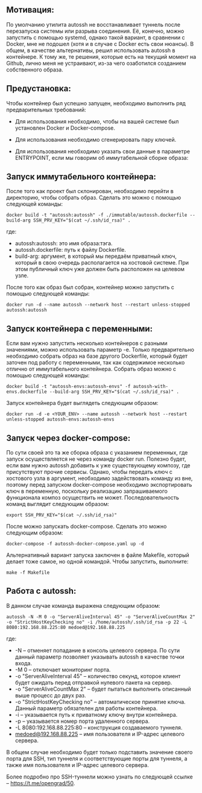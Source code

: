 ## Мотивация:

По умолчанию утилита autossh не восстанавливает туннель после перезапуска системы или разрыва соединения. Её, конечно, можно запустить с помощью systemd, однако такой вариант, в сравнении с Docker, мне не подошел (хотя и в случае с Docker есть свои нюансы). В общем, в качестве альтернативы, решил использовать autossh в контейнере. К тому же, те решения, которые есть на текущий момент на Github, лично меня не устраивают, из-за чего озаботился созданием собственного образа.

## Предустановка:

Чтобы контейнер был успешно запущен, необходимо выполнить ряд предварительных требований:

- Для использования необходимо, чтобы на вашей системе был установлен Docker и Docker-compose.

- Для использования необходимо сгенерировать пару ключей.

- Для использования необходимо указать свои данные в параметре ENTRYPOINT, если мы говорим об иммутабельной сборке образа:

## Запуск иммутабельного контейнера:

После того как проект был склонирован, необходимо перейти в директорию, чтобы собрать образ. Сделать это можно с помощью следующей команды:

```
docker build -t "autossh:autossh" -f ./immutable/autossh.dockerfile --build-arg SSH_PRV_KEY="$(cat ~/.ssh/id_rsa)" .
```

где:

- autossh:autossh: это имя образа:тэга.
- autossh.dockerfile: путь к файлу Dockerfile.
- build-arg: аргумент, в который мы передаём приватный ключ, который в свою очередь располагается на хостовой системе. При этом публичный ключ уже должен быть расположен на целевом узле.

После того как образ был собран, контейнер можно запустить с помощью следующей команды:

```
docker run -d --name autossh --network host --restart unless-stopped autossh:autossh
```

## Запуск контейнера с переменными:

Если вам нужно запустить несколько контейнеров с разными значениями, можно использовать параметр -e. Только предварительно необходимо собрать образ на базе другого Dockerfile, который будет заточен под работу с переменными, так как содержимое несколько отлично от иммутабельного контейнера. Собрать образ можно с помощью следующей команды:

```
docker build -t "autossh-envs:autossh-envs" -f autossh-with-envs.dockerfile --build-arg SSH_PRV_KEY="$(cat ~/.ssh/id_rsa)" . 
```

Запуск контейнера будет выглядеть следующим образом:

```
docker run -d -e <YOUR_ENV> --name autossh --network host --restart unless-stopped autossh-envs:autossh-envs
```

## Запуск через docker-compose:

По сути своей это та же сборка образа с указанием переменных, где запуск осуществляется не через команду docker run. Полезно будет, если вам нужно autossh добавить к уже существующему композу, где присутствуют прочие сервисы. Однако, чтобы передать ключ с хостового узла в аргумент, необходимо задействовать команду из вне, поэтому перед запуском docker-compose необходимо экспортировать ключ в переменную, поскольку реализацию запрашиваемого функционала композ осуществить не может. Последовательность команд выглядит следующим образом:

```
export SSH_PRV_KEY="$(cat ~/.ssh/id_rsa)"
```

После можно запускать docker-compose. Сделать это можно следующим образом:

```
docker-compose -f autossh-docker-compose.yaml up -d
```

Альтернативный вариант запуска заключен в файле Makefile, который делает тоже самое, но одной командой. Чтобы запустить, выполните:

```
make -f Makefile
```

## Работа с autossh:

В данном случае команда выражена следующим образом:

`autossh -N -M 0 -o "ServerAliveInterval 45" -o "ServerAliveCountMax 2" -o "StrictHostKeyChecking no" -i /home/autossh/.ssh/id_rsa -p 22 -L 8080:192.168.88.225:80 medoed@192.168.88.225`

где:

- -N – отменяет попадание в консоль целевого сервера. По сути данный параметр позволяет указывать autossh в качестве точки входа.
- -M 0 – отключает мониторинг порта.
- -о "ServerAliveInterval 45" – количество секунд, которое клиент будет ожидать перед отправкой нулевого пакета на сервер.
- -о "ServerAliveCountMax 2" – будет пытаться выполнить описанный выше процесс до двух раз.
- -o "StrictHostKeyChecking no" – автоматическое принятие ключа. Данный параметр обязателен для работы контейнера.
- -i – указывается путь к приватному ключу внутри контейнера.
- -p – указывается номер порта удаленного сервера.
- -L 8080:192.168.88.225:80 – конструкция создаваемого туннеля.
- [medoed@192.168.88.225](https://www.twitch.tv/exitfound) – имя пользователя и IP-адрес целевого сервера.

В общем случае необходимо будет только подставить значение своего порта для SSH, тип туннеля и соответствующие порты для туннеля, а также имя пользователя и IP-адрес целевого сервера.

Более подробно про SSH-туннели можно узнать по следующей ссылке – https://t.me/opengrad/50.
